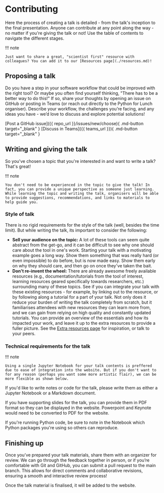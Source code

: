 # Contributing

Here the process of creating a talk is detailed - from the talk's inception to the final presentation. Anyone can contribute at any point along the way - no matter if you're giving the talk or not! Use the table of contents to navigate the different stages.

!!! note

    Just want to share a great, "scientist first" resource with colleagues? You can add it to our [Resources page](./resources.md)!

## Proposing a talk

Do you have a step in your software workflow that could be improved with the right tool? Or maybe you often find yourself thinking, "There has to be a better way to do this!" If so, share your thoughts by opening an issue on GitHub or posting in Teams (or reach out directly to the Python for Lunch organiser). Describe your workflow, the challenges you’re facing, and any ideas you have - we’d love to discuss and explore potential solutions!

[Post a GitHub issue]({{ repo_url }}/issues/new/choose){ .md-button target="\_blank" }
[Discuss in Teams]({{ teams_url }}){ .md-button target="\_blank" }

## Writing and giving the talk

So you've chosen a topic that you're interested in and want to write a talk? That's great!

!!! note

    You don't need to be experienced in the topic to give the talk! In fact, you can provide a unique perspective as someone just learning. While learning the topic and writing the talk, organisers will be able to provide suggestions, recommendations, and links to materials to help guide you.

### Style of talk

There is no rigid requirements for the style of the talk (well, besides the time limit). But while writing the talk, its important to consider the following:

- **Sell your audience on the topic:** A lot of these tools can seem quite abstract from the get-go, and it can be difficult to see why one should care about the tool in one's work. Starting your talk with a motivating example goes a long way. Show them something that was really hard (or even impossible) to do before, but is now made easy. Show them early on why they should care, and then go on once they've taken the bait.
- **Don't re-invent the wheel:** There are already awesome freely available resources (e.g., documentation/tutorials from the tool of interest, learning resources geared specifically towards researchers, etc.) surrounding many of these topics. See if you can integrate your talk with these existing resources - for example, by linking out to the resource, or by following along a tutorial for a part of your talk. Not only does it reduce your burden of writing the talk completely from scratch, but it familiarises attendees with new resources they can learn more from, and we can gain from relying on high quality and constantly updated tutorials. You can provide an overview of the essentials and how its impacted your work, and leave it up to the extra resources to provide a fuller picture. See the [Extra resources page](./extra-resources.md) for inspiration, or talk to your peers.

### Technical requirements for the talk

!!! note

    Using a single Jupyter Notebook for your talk contents is preffered due to ease of integration into the website. But if you don't want to for any reason (perhaps you want some more artistic flair), we can be more flexible as shown below.

If you'd like to write notes or code for the talk, please write them as either a Jupyter Notebook or a Markdown document.

If you have supporting slides for the talk, you can provide them in PDF format so they can be displayed in the website. Powerpoint and Keynote would need to be converted to PDF for the website.

If you're running Python code, be sure to note in the Notebook which Python packages you're using so others can reproduce.

## Finishing up

Once you’ve prepared your talk materials, share them with an organizer for review. We can go through the feedback together in person, or if you’re comfortable with Git and GitHub, you can submit a pull request to the main branch. This allows for direct comments and collaborative revisions, ensuring a smooth and interactive review process!

Once the talk material is finalised, it will be added to the website.
